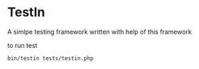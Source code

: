 TestIn
======

A simlpe testing framework written with help of this framework

to run test

```
bin/testin tests/testin.php
```

